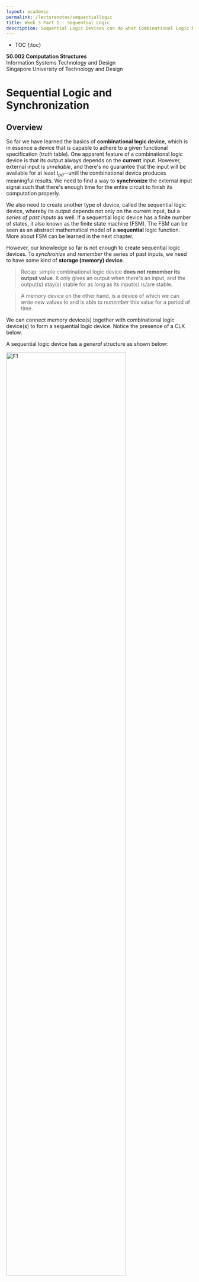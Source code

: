 ```yaml
---
layout: academic
permalink: /lecturenotes/sequentiallogic
title: Week 3 Part 1 - Sequential Logic
description: Sequential Logic Devices can do what Combinational Logic Devices can't; to produce output that depends on both past and current input. 
---
```



* TOC
{:toc}

**50.002 Computation Structures**
<br>
Information Systems Technology and Design
<br>
Singapore University of Technology and Design

# Sequential Logic and Synchronization

## Overview


So far we have learned the basics of **combinational logic device**, which is in essence a device that is capable to adhere to a given functional specification (truth table). One apparent feature of a combinational logic device is that its output always depends on the **current** input.  However, external input is *unreliable*, and there's no guarantee that the input will be available for at least $t_{pd}$--until the combinational device produces meaningful results. We need to find a way to **synchronize** the external input signal such that there's enough time for the entire circuit to finish its computation properly. 

We also need to create another type of device, called the sequential logic device, whereby its output depends not only on the current input, but a *series of past inputs* as well.  If a sequential logic device has a finite number of states, it also known as the finite state machine (FSM). The FSM can be seen as an abstract mathematical model of a **sequential** logic function. More about FSM can be learned in the next chapter. 

However, our knowledge so far is not enough to create sequential logic devices. To *synchronize* and *remember* the series of past inputs, we need to have some kind of **storage (memory) device**. 

> Recap: simple combinational logic device **does not remember its output value**. It only gives an output when there's an input, and the output(s) stay(s) stable for as long as its input(s) is/are stable.

> A memory device on the other hand, is a device of which we can *write* new values to and is able to *remember* this value for a period of time.

We can connect memory device(s) together with combinational logic device(s) to form a sequential logic device. Notice the presence of a CLK below. 

A sequential logic device has a *general* structure as shown below:


<img src="https://dl.dropboxusercontent.com/s/7crg33w0e7yg2hn/Q1.png?raw=1"  alt="F1"  width="80%" height = "80%">

  
In the next few sections we will learn how to create this memory device labeled as **Registers** above (or more specifically, it is called *D Flip-Flop*). 

## Storage Device: D-Latch

  
A D Flip-Flop (memory device) is made using another device called a D-latch.  A D-latch can be created using a multiplexer with a **feedback** **loop**,

<img src="https://dl.dropboxusercontent.com/s/612f6bsfepegsbb/Q2.png?raw=1"  alt="Fig2"  width="30%" height = "30%">

>Note: this is **not** the only way to make a D-latch. A simple Google search will present you with some other alternatives.  We just use a multiplexer here to explain the idea easily. 

How it works:
- In practice, G is clock (CLK) signal. It will periodically **switch** between '1's and '0's (valid high voltage and valid low voltage) as shown in the image below:
<img src="https://dl.dropboxusercontent.com/s/1s4wmuj1bsfpmfp/Q3.png?raw=1"  alt="Fig5"  width="70%" height = "70%">

- Q is the output of the latch, and D is the (external) input that's placed at the second input port the latch. 
- Q is fed back as Q', the first input port of the latch. 

- If G is 1, then the input signal on wire D will be "passed" to / reflected at output wire Q, *independent of the signal on wire Q'.* Lets call this the **write mode**. <div class="redborder">The word "pass" through is used from this point onwards in this chapter to easily explain the behavior of the mux, that when G=1, then value at Q always reflects the value at D. However recall from from Week 1 lecture (CMOS) that the signal at Q is actually due to the VDD or GND and D is simply the input at the gate that activates or deactivates the pull-up or pull-down components of the latch.</div> 


-  If G is 0, then output signal on wire Q reflects the signal on wire Q', *independent of input wire D*. Lets call this the **read memory mode**.


How we intend to use the device:

> We supply input voltage (valid low or high) at wire D, and  simultaneously supply valid high voltage at G (or illustrated as Clock port in the figure below). 
>
>Then after some time, we supply valid low voltage at G. Hopefully at Q now we have the value that was supplied at D when G was high *without having to hold D's value(s) as they were*. 
>
>If we put many of these devices in parallel, we can have a fixed N-bit output that is "remembered" by the device without having to always supply these combination of values at the input ports D. We can then use the output of these memory devices as an input to the combinational logic device for at least as long as its $t_{pd}$ (to finish computation). *Hopefully, we then don't have to worry about unreliable external input anymore.* 

The figure below illustrates an example of 4-bit input and corresponding 4-bit output. Each of the device drawn as a rectangle (with the ">" symbol at its lower left corner) is called a **Flip-Flop** (see later section).  They are made up of D-latches. 

<img src="https://dl.dropboxusercontent.com/s/ruxrkxm1r6kog88/s1.png?raw=1"  alt="Fig3"  width="60%" height = "60%">

  
 <span style="background-color:yellow">  **Note**: From this point onwards, '1' simply means valid high voltage, and '0' means valid low voltage </span>. 
 
There are **two** problems that arises from using this simple D-latch in our electronic devices without any contract / rules:

1. **Storage of invalid information:** If G changes from `1` to `0` at the ***exact*** moment when D just turned **invalid** from previously being valid, then we might end up storing that  **invalid value of D** when the latch enters memory mode.

2. **Invalid/unstable output due to transition in input:** If the *existing* stable input value in D is flipped, e.g: is changed from '1' to '0' or vice versa,  the value at D will be invalid (*momentarily*) during this *transition*. The voltage value at D can also be invalid (unstable, unreliable) due to any disturbance. 

	This will affect the output at Q if G is 1, because it will pass **all** input from D to the output wire Q, regardless of whether it is a valid or stable input or not (during transition or any disturbance). We end up with potentially unstable/invalid output **half the time.** 

	In practice, this is *not acceptable* because we do not want our electronic devices (e.g: computers) to have invalid output computed (e.g: be unstable, or hang, or freeze) at any point in time, *even when D is transitioning*. We want it to be **robust**, and **reliable** at **all** times. 

	<div class="redbox"> Combinational component within an electronic device requires a certain amount of time ($t_{pd}$) to produce meaningful results; and over this time-frame we need to hold its input <strong>stable</strong>, however external input is *unreliable* so theres <strong>no guarantee</strong> that this requirement is fulfilled. </div>

	Therefore, we create another device to using D-latches, and they are called **D Flip-Flop** or more informally a *Register* to **synchronize** external input with the circuit's CLK, and also *switch* between write and memory mode as we intend it to behave.

	A **D Flip-Flop** with a right CLK setup will be able to produce a **valid and stable** output for an entire clock period -- *long enough* for any combinational logic connected downstream to finish its computation ($t_{pd}$) and produce meaningful output before the next **output** value is produced. 

We address these problems in the next two sections.

  

## The Dynamic Discipline

  

The *dynamic discipline* is a contract that is made to address the first problem above: the possibility of **storing invalid information** in the memory device. It is imperative to never violate the dynamic discipline to ensure any sequential logic circuits to work properly.

The dynamic discipline states that there are **two timing** **requirements for the input signal supplied at D**, named as $T_{setup}$ and $T_{hold}$, which lengths are:
1. $T_{setup}$ = *approximately* $2 \times t_{pd}$  of the components that make up the D-latch.

1. $T_{hold}$ =  *approximately* $t_{pd}$   of the components that make up the D-latch.

$T_{setup}$ is defined as  the minimum amount of time that the voltage on wire D needs to be valid/stable **BEFORE** the **clock edge changes from '1' to '0'** (turning from write mode to memory mode).


$T_{hold}$ is defined as the minimum amount of time that the voltage on wire D needs to be valid/stable **AFTER** the **clock edge reaches a valid '0' from a previous '1'**.

As explained in the previous notes,  $t_{pd}$ is the propagation delay of the combinational logic devices (components) that make up a D-latch, e.g: a multiplexer, which has a $t_{pd}$ value. The multiplexer can be made using a handful NAND gates. To clarify, this $t_{pd}$ is the propagation delay of that multiplexer or  components (combinational logic devices) that are used to make up a D-latch.

> Why are the lengths for $T_{setup}$ and $T_{hold}$ dependent on the the $t_{pd}$ of the components that make up the D-latch? 

 > For $T_{setup}$, you can figure this out by thinking, **how long** you **should** wait to ensure that the output signal at Q reflects what was supplied at D (requires $1\times t_{pd}$), and to ensure that this output at Q maintains this value when CLK at G turns `0` (from Q', requires *another* $1\times t_{pd}$). 

> For $T_{hold}$, you can figure this out by realising that CLK is an **input** to the D-latch system as well, and the device needs **some time** ($1\times t_{pd}$) to realise that it is in memory mode after CLK turns to a valid `0`. Throughout this brief period. of time, the input at D must be held valid/stable. 

## Edge-Triggered D Flip-Flop 

  

To address the second problem : the presence of **unstable/invalid output during transition of input**, we need to create another device called the *Edge-Triggered D Flip Flop* (or shortened as Flip-Flop) by putting two D-Latches in series as shown:

<img src="https://dl.dropboxusercontent.com/s/gtqq3c7i9d6vz3c/Q1.png?raw=1"  alt="Fig6"  width="80%" height = "80%">

At first, each of the two rectangles are the symbol of a regular D-latch. Putting them in series (and ***inverting*** the CLK signal fed to the first latch) results in a Flip-Flop (the rectangular symbol on the right). The difference is that in a Flip-Flop, the CLK input port is represented by the > symbol at its lower left corner. 



We can decribe the structure of a Flip-Flop as follows:

 - The first D-latch that receives the external input D is called the **master** latch, and the second D-latch is called the **slave** latch.
   
 -  There is an **inverter** applied on the G input on the master Flip-Flop, so the master latch receives or "sees" the **inverted**  clock signal.
-  The star ($\star$) symbol represents the intermediary output and its not observable outside of the system. 
- The output at the Q port of the slave latch is the observable output of the Flip-Flop.

  
  

**How does a Flip-Flop prevents the presence of invalid/unstable output during transition/disturbance of input at D?**

 
- The observer/user gets output only from the output wire of the **slave** latch's Q port, and the observer/user supplies input only to the **master** latch's D port.

- CLK is a signal that periodically changes from `0` to `1` and vice versa.

- When CLK signal is 0, the G port of **master** latch will receive a `1` (due to the inverter) and the G port of **slave** flip flop will receive a `0` **at the same time.**

	This means that the **master** latch is in "write mode", i.e: it lets signal from its D wire through to its Q port, while the **slave** latch is in "memory mode", i.e: slave's output depends on **its own** memory  Q' and not affected by input on $\star$.

- When CLK signal is 1, the G port of **master** latch will receive a `0` due to the inverter and the G wire of **slave** latch will receive a 1.

	This means that the **master** latch is in "memory mode", i.e: master's output depends on its own memory  Q' and is not affected by any value on input port D. Meanwhile, the **slave** latch is on "write mode", i.e: it lets signal from the $\star$ wire to be passed through its slave input port D.

- Hence, **only ONE of the two D-Latches is on "write mode" at a time** or equivalently, **only one D-latch is on "memory-mode" at a time.**

- Unlike a single D-latch alone, this Flip-Flop configuration **prevents** a *direct* reflection of the input of the system (supplied by the user) to the output of the system. 


The explanation above is illustrated in terms of **waveforms** below. Take some time to study the waveforms and convince yourselves that they make sense. Note that "Q" here means the overall output of the Flip-Flop, which is signal produced by the Q port of the slave latch. 

<img src="https://dl.dropboxusercontent.com/s/lsovnj1u8s9d95i/ffwaveform.png?raw=1"  width="70%" height = "70%">

 
Notice two further behaviors in the Flip-Flop:


1. Unlike the $\star$, the signal at Q is **stable throughout an entire clock period**, and change *only* in the **next** clock period. In comparison, the $\star$  is only stable **half the time** when the master latch is at memory mode, but reflects ever-changing D-input signal during write mode. 

2. The edge-triggered flip-flop in this particular configuration, where the master is the one that receives the **inverted** CLK signal produces **new** value at Q (reflects the input at D) at every **rising edge** of the CLK. 

	> It is as if we are able to ***capture*** the instantaneous value of D at each CLK-rise edge, and **reflect**/produce it at Q for that **entire period** of the CLK. 

	You can also make the slave latch to be the one that receives the inverted CLK signal, and the value at Q reflects the input at D at each **falling edge** of the CLK. <span style="background-color:yellow">  Note: The name "edge-triggered" comes from the fact that the **output at port Q**  of the slave **changes** only when the CLK edge changes (in our case, at every rising *edge*). </span>


  
  


## $t_{pd}$ and $t_{cd}$ of Sequential Logic vs Combinational Logic Devices

In the previous chapter, we learned about the definition $t_{CD}$ and $t_{PD}$ for combinational logic (CL) devices, and how to compute these values. For **sequential logic (SL) devices**, i.e: circuits with Flip-Flops and CLs combined, these timings mean as follows:
  

1. $t_{CD}$ of a Flip-Flop (or sequential logic devices) is the time taken for an **invalid** CLK input (**not input to the sequential logic circuit**),  <span style="background-color:yellow"> as a result of *transition* from '0' to '1'</span>, to produce an **invalid** *final* output of the SL (Sequential Logic) device. 

1. $t_{PD}$ of a Flip-Flop (or sequential logic devices) is the time taken for **valid '1'** CLK input (**again, not input to the sequential logic circuit**), to produce a **valid** *final* output of the SL device. 


  
  

Note the **subtle difference** between the $t_{PD}$ and $t_{CD}$ of a combinational vs a sequential device. 

To summarise:
- In combinational device, there is no input CLK and units with *feedback* paths like the Flip Flops involved. $t_{PD}$ of a combinational device is the time measured from the moment a **valid** input is fed to the circuit to the moment it produces a **valid** output of the circuit, and $t_{CD}$ is the time measured from the moment an **invalid** input is fed to the circuit to the moment it produces an **invalid** output. 

- However, in SL, our "input" will be the **CLK** and not the "user" input, and in particular only are concerned with the **CLK transition from `0` to `1`**, where the D Flip-Flop "captures" a new input value. 
  

## Flip-Flop Timing Constraint

  

Recall that we learned the *dynamic discipline* that has to be obeyed to ensure that we do not end up storing invalid input signals. In the flip-flop configuration, we **connect** two D-latches together. <span style="background-color:yellow"> Hence the dynamic discipline for the slave latch has to be obeyed by the master latch because the *output* of the master latch is the *input* to the slave latch</span>. 

To obey the dynamic discipline, there exist this **timing constraint** for the Flip-Flop configuration:

$$t_{CD_{master}} > t_{H_{slave}}$$



Reasons:

- Imagine the exact moment when the INV CLK seen by master (latch) changes from `0` to `1`, at the same time, the CLK signal seen by slave (latch)  changes from `1` to `0`. 

- This transition by the CLK is **not immediate** and there is a short time window where the CLK goes from (valid) `1` to invalid value to (valid) `0`. 

- This implies that the master goes into write mode while the slave goes into memory mode *simultaneously*.

- However, the $\star$ at the output of the master cannot change *immediately* in order to fulfil the ${t_{H}}$ requirement of the slave. 
 
- The $\star$ has to retain its previous valid value (when the clock was valid) and **cannot immediately** do the following before the ${t_{H}}$ requirement of the slave is fulfilled:
	- Become invalid due to transition in the CLK value, or
	- Reflect whatever new input is given at D port of the master latch, even though the master latch is at the write mode. 
	
- This means the **contamination** delay of the master latch (time taken on signal on $\star$ is be invalid after CLK at G port  becomes invalid) has to be **larger** than the hold time of the slave latch *so that the Flip-Flop system obeys the dynamic discipline.* 

  

## Sequential Logic Device Timing Constraint

  

<div class="orangebox">We can now use a Flip-Flop in our circuit as a 'memory' device that we can put in series, either before or/and after any combinational logic circuit. </div>

**The *dynamic discipline* has to always be obeyed at any part of the sequential logic circuit/device.** 

Due to this, we have **two** timing constraints called **$t_1$ and $t_2$** that should **always** apply for <span style="background-color:yellow">  **any** path between two (one upstream and one downstream) connecting Flip-Flops </span> (regardless of how many CLs are there in the middle of the two Flip-Flops) in a SL circuit. 

Take into example a very simple combination as shown in the figure below, consisted of two Flip-Flops and one CL device in between. Let's name the Flip-Flop on the left the "upstream" Flip-Flop and the Flip-Flop on the right the "downstream" Flip-Flop: 

<img src="https://dl.dropboxusercontent.com/s/2e6c8of9d5ipw0t/Q11.png?raw=1"  alt="Fig6"  width="70%" height = "70%">

If we were to plot the timing diagram of the CLK, output of R1 ($Q_{R1}$), and the output of the CL (CL out), we have the following:
<img src="https://dl.dropboxusercontent.com/s/dxcun9lssktr6rn/Q12.png?raw=1"  alt="Figure4"  width="70%" height = "70%">


From the diagram above, we can define two timing constraints for this particular scenario:
- $t_1$ : $t_{CD} R_1 + t_{CD} CL \geq t_{H} R_2$
- $t_2$ : $t_{PD} R_1 + t_{PD} CL + t_S R_2 \leq t_{CLK}$

where $t_{CLK}$ is the clock period.  

Explanation:
- The $t_1$ constraints ensures that the $t_H$ requirement of the downstream register, R2, is fulfilled by the devices thats put upstream (before it), that is CL and R1 in the example above. 
	- When the CLK rises at $t_i$, both R1 and R2 are "*capturing*" different values, **simultaneously**. 
	- R1 is receiving *current* input value at $t_i$, while R2 is receiving the *computed* old input value that was produced by R1 at $t_{i-1}$. 
	- The devices upstream of R2 has to **help** to hold on to this *old*  $t_{i-1}$ values for the $t_H$ of R2 to be fulfilled before responding to the rising edge of the clock and producing new values. 

- The $t_2$ constraints ensures that the clock period is **long enough** for three things to complete:
	- Valid signal to be produced at the output of R1 and 
	- Signal to *propagate* through CL in between, and 
	- Signal to be set-up at the downstream register R2 (for memory mode).
	
- The $t_1$ and $t_2$ requirements must be fulfilled within **any paths between two connecting DFFs** in a circuit, in order for the overall circuit to obey the dynamic discipline.

We can call the $t_{PD} CL$ (propagation delay of the CL) as the time taken to do **actual work** or **logic computation**. 

 <div class="redbox">It should be clear by now why the input to this CL must be stable for at least $t_{pd}$ for it to have meaningful output, and how our new circuit with DFFs (obeying dynamic discipline, $t_1$, and $t_2$ constraint) guarantees this -- something that unreliable external input alone cannot guarantee if it were to be fed directly to the CL units.</div>

The propagation or contamination delays of a Flip-Flop is not considered a logic computation, because unlike combinational logic devices (that can be made to implement functionalities such as addition, subtraction, boolean expressions, etc), a Flip-Flop **does not implement** any other special functionalities except to function as a memory device. 
  

See [this document](https://dl.dropboxusercontent.com/s/gi4r2ea1tdv5x4d/Seq_Logic_Timing_Extras_2020.pdf?dl=1) to know more about timing computations for sequential logic device. 


## Synchronization with Input

  

In any sequential logic circuit we use a **single synchronous clock**, meaning that we use one same clock to any D Flip-Flop in the device. Our timing constraints ensure that the CLs are given valid and stable input long enough for it to produce meaningful output. 

<div class="redborder">However, we still have one small issue: the external input need to obey the dynamic discipline of the <i>first</i> 'upstream' DFF (that directly receives external input) in the circuit.  </div>

In practice, it is **not possible** for any arbitrary input to always be synchronised with the clock, i.e: to obey the $t_S$ and $t_H$ requirements (of the external input facing 'upstream' DFF) at all times. Recall that dynamic discipline is crucial for any sequential logic circuit to work properly. We are now going to discuss what happens if **dynamic discipline is violated**.

<img src="https://dl.dropboxusercontent.com/s/ucujrzj5imp4xxy/metas.png?raw=1"  alt="Figure10"  width="60%" height = "60%">


Look at the figure above. Let D be the "user" input to the Flip-Flop and OUT be the output "Q" of the Flip-Flop. When one of the timing constraints ($t_{H}$ in this case) imposed by the dynamic discipline is violated, we may end up storing the invalid values during read/memory mode. This event of storing invalid value is called the **metastable state**. 



## The Metastable State

  

Due to the existence of a feedback loop in the D-latch as shown,


<img src="https://dl.dropboxusercontent.com/s/8jiw0mlsq8xvzsv/dff.png?raw=1"  alt="Figure4"  width="40%" height = "40%">

..it has a unique property where there exist a point in its voltage characteristics function whereby **Vin = Vout**. 

We can measure and plot $V_{in}$ (Q') versus $V_{out}$ (Q) in the D-latch, and come up with a VTC plot as follows:

<img src="https://dl.dropboxusercontent.com/s/t4ji250oufvdsun/metastable.png?raw=1"  alt="Figure4"  width="80%" height = "80%">


The red line signifies the feedback constraint, where we have **Q** at $V_{out}$ to be equivalent to **Q'** as $V_{in}$. **This is the effect of connecting the output of the multiplexer to itself, on the first input port**. 

The green line signifies the VTC of a "closed latch" state, i.e: when the selector bit of the multiplexer receives a '0' as shown in the diagram above. 

Notice that in the closed latch state, the D-latch passes the value from $V_{in}$ (Q') as the output at $V_{out}$ (Q), and thus we have a shape that resembles that of a buffer. 

There are three solutions formed by the intersections of the red line (feedback constraint) and the green line (VTC of the closed latch), as indicated by the three circles in the figure above: two end points that results in "valid" voltages (either `0` or `1`), and one middle point that is *metastable* (denoted as $V_m$).

What is the meaning of these *solutions*? Well, we are indeed creating a device which output is connected back as its input, so we need to know where the system will *tend towards*. 


Let's think about this particular scenario while looking at the VTC plot above:
- If the initial $V_{in}$ value is *well* *below* $V_m$, then it will produce an even lower $V_{out}$. 

- This $V_{out}$ becomes a new $V_{in_2}$ when the signal traverse the loop for the second time, and produce another even lower $V_{out_2}$. 
- Eventually, the value of $V_{out_N}$ after certain N loops traversal tends towards the **stable** low indicated by the teal circle on the left. 
- In summary, **during each loop $i$, $V_{out_i}$ produced is always *less* than $V_{in_i}$**, and thus after a few loops, the final value of $V_{out}$  tends towards the *teal* point of the left. 
 
	> *The little note at the figure above illustrates this scenario too.* 

Otherwise, if the initial value of $V_{in}$ is well above $V_m$, then the opposite applies and the final value of $V_{out}$ after N loops will tend towards the stable high indicated by the teal circle on the right, since $V_{out_i}$ is always greater than $V_{in_i}$ at each loop $i$.

However, if we have $V_{in} = V_m$, then from the graph we can easily see that $V_{out}$ will *again* be at equivalent value, at $V_m$ in the following loop traversal. This $V_{out} = V_m$ will be an input back at $V_{in}$ (in the next loop), which will produce $V_m$ again *over and over* (perpetually) under ideal, noise-free case. 

Therefore, without the presence of noise or external disturbances, if $V_in$ is *exactly* at $V_m$ then there is **always** a **chance** that we could *wait* **forever** for it to be able to settle to either a stable values. A small presence of noise will drive $V_{in}$ down or up and eventually it *may* settle to a stable value, however this is **not guaranteed in bounded time**. 

The state whereby your SL device is unable to settle to a stable / valid value for unknown period of time is called the metastable state. Obviously we **do not** want this because the output of the device is invalid during this unknown time frame, and therefore rendered *useless*. 

<span style="background-color:yellow"> In summary, **properties** of metastable state are illustrated below:</span>
- It corresponds to an **invalid** logic level -- the switching threshold of a device

- It is an **unstable** equilibrium, a small noise/pertubation may cause it to *accelerate* towards either ends: a stable `0` or `1`... *eventually* (but it might not too).
- Depending on how close $V_{in}$ is to $V_m$ and presence of noise, it also **may take forever** to settle towards a stable value (unbounded time).
- Every bistable system exhibits **at least one** metastable state.


Hence, the metastable state is an **inevitable** risk of synchronization *because* our active device **always** have a **fixed-point voltage $V_m$** such that $V_{in} = V_m$ implies $V_{out} = V_m$, caused inherently by the feedback loop constraint and the VTC of the multiplexer. 

The **violation of dynamic discipline** may put our feedback loop at some voltage *near* $V_m$. The **time taken** for $V_{out}$ to eventually settle towards a stable `0` or `1` is **inversely** proportional to current $\|V_{out} - V_m\|$, and is *theoretically infinite* for $V_{out} = V_m$. 

Since there is **no lower bound** on $\|V_{out} - V_m\|$, then there is **no upper bound** for the settling time of eventual $V_{out}$ value. 
 
**In other words, we cannot completely avoid the metastable state**. 
> If an SL device enters the metastable state, it *might* eventually settle to a valid zero... or a valid one, but there is no guarantee when this will happen. It may take a second,  or it may take forever to settle. 

<div class="blueborder"> The only thing we can do is to <strong>minimize</strong> the metastable state's probability from happening. We can do that by introducing more <strong>delays</strong> between the first 'upstream' Flip-Flop and the CL devices downstream in the hopes that the signal will somehow settle towards either end before reaching the CL, as illustrated here:<br>
<img src="https://dl.dropboxusercontent.com/s/g5sbabtn9ywwkod/series.png?raw=1"  alt="Figure12"  width="90%" height = "90%"><br>
Note that this comes at the cost of <i>responsiveness</i> of the device. 
</div>
 
## Summary

As stated above, a **sequential** logic device has a *general* structure as shown below:

<img src="https://dl.dropboxusercontent.com/s/7crg33w0e7yg2hn/Q1.png?raw=1"  alt="F1"  width="80%" height = "80%">

During each clock period, it should be able to compute the next value (next state), and output value. The output at any point in time, is always affected by the current state, which is the state computed in the previous clock period / time step. Hence the name **sequential logic** comes from the fact that it is a type of **logic** circuit whose output depends **not only on the present** value of its input signals but on the *sequence of past inputs, (the input history) as well.*


